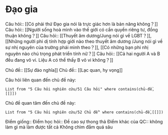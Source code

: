 # Đạo gia
Câu hỏi:: [[Có phải thứ Đạo gia nói là trực giác hơn là bản năng không？]]
Câu hỏi:: [[Người sống hoà mình vào thế giới có cần quyền riêng tư, đồng thuận không？]]
Câu hỏi:: [[Thuyết âm dương/Jung nói gì về LGBT？]], [[Những người phi dị tính hợp giới nào theo thuyết âm dương /Jung nói gì về sự nhị nguyên của trường phái mình theo？]], [[Có những bạn phi nhị nguyên nào chú trọng phát triển tính nữ？]]
Câu hỏi:: [[Cả hai người A và B đều đang vô vi. Liệu A có thể thấy B vô vi không？]]

Chủ đề:: [[Sự đảo nghĩa]]
Chủ đề:: [[Lạc quan, hy vọng]]

Câu hỏi liên quan đến chủ đề này:
```dataview
List from "5 Câu hỏi nghiên cứu/51 Câu hỏi" where contains(chủ-đề,[[]]) 
```

Chủ đề quan tâm đến chủ đề này:
```dataview
List from "5 Câu hỏi nghiên cứu/52 Chủ đề" where contains(chủ-đề,[[]]) 
```

Điểm giống::
Điểm học hỏi:: Đề cao sự thong thả
Điểm khác của QC:: không làm gì mà làm được tất cả Không chìm đắm quá sâu
